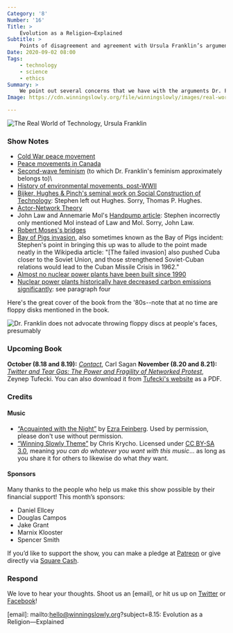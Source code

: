 ```yaml
---
Category: '8'
Number: '16'
Title: >
    Evolution as a Religion—Explained
Subtitle: >
    Points of disagreement and agreement with Ursula Franklin’s arguments
Date: 2020-09-02 08:00
Tags:
    - technology
    - science
    - ethics
Summary: >
    We point out several concerns that we have with the arguments Dr. Franklin makes in her lectures-turned-book: the ineffectiveness of her holistic and prescriptive technologies frame, her deeply cynical view on policy, and other thorny places that her arguments lead (like the Soviet Union). 
Image: https://cdn.winningslowly.org/file/winningslowly/images/real-world-of-technology.jpg

---
```


![[<cite>The Real World of Technology</cite>](https://www.alibris.com/search/books/isbn/9780887846366), Ursula Franklin](https://cdn.winningslowly.org/file/winningslowly/images/real-world-of-technology.jpg)

### Show Notes

* [Cold War peace movement](https://en.wikipedia.org/wiki/Peace_movement#Anti-nuclear_movement)
* [Peace movements in Canada](https://en.wikipedia.org/wiki/Peace_movement#Canada)
* [Second-wave feminism](https://en.wikipedia.org/wiki/Second-wave_feminism) (to which Dr. Franklin's feminism approximately belongs to)\
* [History of environmental movements, post-WWII](https://en.wikipedia.org/wiki/Environmentalism#Post-war_expansion)
* [Bijker, Hughes & Pinch's seminal work on Social Construction of Technology](https://www.alibris.com/The-Social-Construction-of-Technological-Systems-Anniversary-Edition-New-Directions-in-the-Sociology-and-History-of-Technology/book/47838926?matches=9): Stephen left out Hughes. Sorry, Thomas P. Hughes.
* [Actor-Network Theory](https://en.wikipedia.org/wiki/Actor%E2%80%93network_theory)
* John Law and Annemarie Mol's [Handpump article](https://research.utwente.nl/en/publications/situating-technoscience-an-inquiry-into-spatialities): Stephen incorrectly only mentioned Mol instead of Law and Mol. Sorry, John Law. 
* [Robert Moses's bridges](https://en.wikipedia.org/wiki/Robert_Moses#Racism) 
* [Bay of Pigs invasion](https://en.wikipedia.org/wiki/Bay_of_Pigs_Invasion), also sometimes known as the Bay of Pigs incident: Stephen's point in bringing this up was to allude to the point made neatly in the Wikipedia article: "[The failed invasion] also pushed Cuba closer to the Soviet Union, and those strengthened Soviet-Cuban relations would lead to the Cuban Missile Crisis in 1962."
* [Almost no nuclear power plants have been built since 1990](https://www.eia.gov/todayinenergy/detail.php?id=30972)
* [Nuclear power plants historically have decreased carbon emissions significantly](https://www.scientificamerican.com/article/how-nuclear-power-can-stop-global-warming/): see paragraph four


Here's the great cover of the book from the '80s--note that at no time are floppy disks mentioned in the book. 

![Dr. Franklin does not advocate throwing floppy discs at people's faces, presumably](https://cdn.winningslowly.org/file/winningslowly/images/real-world-old-cover.jpg)

### Upcoming Book

<b>October (8.18 and 8.19):</b> [<cite>Contact</cite>](https://www.alibris.com/Contact-Carl-Sagan/book/1307274), Carl Sagan
<b>November (8.20 and 8.21):</b> [<cite>Twitter and Tear Gas: The Power and Fragility of Networked Protest</cite>](https://www.alibris.com/booksearch?keyword=twitter+and+tear+gas&mtype=B&hs.x=0&hs.y=0), Zeynep Tufecki. You can also download it from [Tufecki's website](https://www.twitterandteargas.org/downloads/twitter-and-tear-gas-by-zeynep-tufekci.pdf) as a PDF.
### Credits

#### Music

- [“Acquainted with the Night”](https://ezrafeinberg.bandcamp.com/track/acquainted-with-the-night) by [Ezra Feinberg](https://ezrafeinberg.bandcamp.com/). Used by permission, please don't use without permission.
- [“Winning Slowly Theme”](https://soundcloud.com/chriskrycho/winning-slowly) by Chris Krycho. Licensed under [CC BY-SA 3.0](https://creativecommons.org/licenses/by-sa/3.0/), meaning *you can do whatever you want with this music*… as long as you share it for others to likewise do what *they* want.

#### Sponsors

Many thanks to the people who help us make this show possible by their financial support! This month’s sponsors:

- Daniel Ellcey
- Douglas Campos
- Jake Grant
- Marnix Klooster
- Spencer Smith

If you’d like to support the show, you can make a pledge at <a href='https://www.patreon.com/winningslowly' rel='payment'>Patreon</a> or give directly via [Square Cash](https://cash.me/$winningslowly).

### Respond

We love to hear your thoughts. Shoot us an [email], or hit us up on [Twitter](https://www.twitter.com/winningslowly) or [Facebook](https://www.facebook.com/winningslowlypodcast)!

[email]: mailto:hello@winningslowly.org?subject=8.15: Evolution as a Religion—Explained
